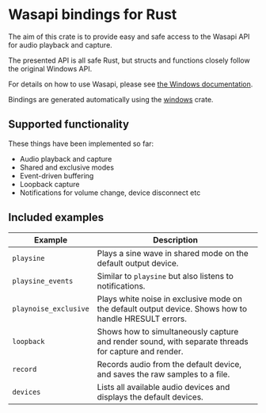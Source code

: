 # Wasapi bindings for Rust

The aim of this crate is to provide easy and safe access to the Wasapi API for audio playback and capture. 

The presented API is all safe Rust, but structs and functions closely follow the original Windows API. 

For details on how to use Wasapi, please see [the Windows documentation](https://docs.microsoft.com/en-us/windows/win32/coreaudio/core-audio-interfaces).

Bindings are generated automatically using the [windows](https://crates.io/crates/windows) crate.

## Supported functionality

These things have been implemented so far:

- Audio playback and capture
- Shared and exclusive modes
- Event-driven buffering
- Loopback capture
- Notifications for volume change, device disconnect etc

## Included examples

| Example               | Description                                                                                            |
| --------------------- | ------------------------------------------------------------------------------------------------------ |
| `playsine`            | Plays a sine wave in shared mode on the default output device.                                         |
| `playsine_events`     | Similar to `playsine` but also listens to notifications.                                               |
| `playnoise_exclusive` | Plays white noise in exclusive mode on the default output device. Shows how to handle HRESULT errors.  |
| `loopback`            | Shows how to simultaneously capture and render sound, with separate threads for capture and render.    |
| `record`              | Records audio from the default device, and saves the raw samples to a file.                            |
| `devices`             | Lists all available audio devices and displays the default devices.                                    |

